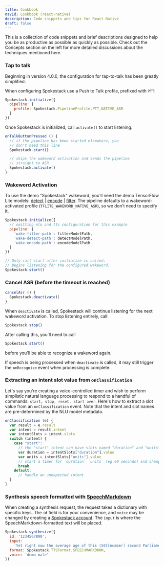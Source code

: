 ```yaml
---
title: Cookbook
navId: Cookbook (react-native)
description: Code snippets and tips for React Native
draft: false
---
```


This is a collection of code snippets and brief descriptions designed to help you be as productive as possible as quickly as possible. Check out the Concepts section on the left for more detailed discussions about the techniques mentioned here.

### Tap to talk

Beginning in version 4.0.0, the configuration for tap-to-talk has been greatly simplified.

When configuring Spokestack use a Push to Talk profile, prefixed with `PTT`:

```javascript
Spokestack.initialize({
  pipeline: {
    profile: Spokestack.PipelineProfile.PTT_NATIVE_ASR
  }
})
```

Once Spokestack is initialized, call `activate()` to start listening.

```javascript
onTalkButtonPressed () {
  // if the pipeline has been started elsewhere, you
  // don't need this line
  Spokestack.start()

  // skips the wakeword activation and sends the pipeline
  // straight to ASR
  Spokestack.activate()
}
```

### Wakeword Activation

To use the demo "Spokestack" wakeword, you'll need the demo TensorFlow Lite models: [detect](https://d3dmqd7cy685il.cloudfront.net/model/wake/spokestack/detect.tflite) | [encode](https://d3dmqd7cy685il.cloudfront.net/model/wake/spokestack/encode.tflite) | [filter](https://d3dmqd7cy685il.cloudfront.net/model/wake/spokestack/filter.tflite). The pipeline defaults to a wakeword-activated profile (`TFLITE_WAKEWORD_NATIVE_ASR`), so we don't need to specify it.

```javascript
Spokestack.initialize({
  // omitting nlu and tts configuration for this example
  pipeline: {
    'wake-filter-path': filterModelPath,
    'wake-detect-path': detectModelPath,
    'wake-encode-path': encodeModelPath
  }
})

// Only call start after initialize is called.
// Begins listening for the configured wakeword.
Spokestack.start()
```

### Cancel ASR (before the timeout is reached)

```javascript
cancelAsr () {
  Spokestack.deactivate()
}
```

When `deactivate` is called, Spokestack will continue listening for the next wakeword activation. To stop listening entirely, call

```javascript
Spokestack.stop()
```

After calling this, you'll need to call

```javascript
Spokestack.start()
```

before you'll be able to recognize a wakeword again.

If speech is being processed when `deactivate` is called, it may still trigger the `onRecognize` event when processing is complete.

### Extracting an intent slot value from `onClassification`

Let's say you're creating a voice-controlled timer and wish to perform simplistic natural language processing to respond to a handful of commands: `start, stop, reset, start over`. Here's how to extract a slot value from an `onClassification` event. Note that the intent and slot names are pre-determined by the NLU model metadata.

```javascript
onClassification (e) {
  var result = e.result
  var intent = result.intent
  var intentSlots = intent.slots
  switch (intent) {
    case "start":
      // the "start" intent can have slots named "duration" and "units"
      var duration = intentSlots["duration"].value
      var units = intentSlots["units"].value
      // start a timer for `duration` `units` (eg 60 seconds) and change the UI accordingly
      break
    default:
      // handle an unexpected intent
  }
}
```

### Synthesis speech formatted with [SpeechMarkdown](https://www.speechmarkdown.org/)

When creating a synthesis request, the request takes a dictionary with specific keys. The `id` field is for your convenience, and `voice` may be changed by creating a [Spokestack account](/account). The `input` is where the SpeechMarkdown-formatted text will be placed.

```javascript
Spokestack.synthesize({
  id: '1234567890',
  input:
    'Yet right now the average age of this (50)[number] second Parliament is (49)[number] years old, [1s] OK.',
  format: Spokestack.TTSFormat.SPEECHMARKDOWN,
  voice: 'demo-male'
})
```
